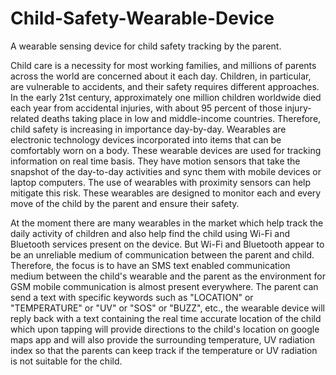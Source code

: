 # Child-Safety-Wearable-Device
A wearable sensing device for child safety tracking by the parent. 

Child care is a necessity for most working families, and millions of parents across the world are concerned about it each day. Children, in particular, are vulnerable to accidents, and their safety requires different approaches. In the early 21st century, approximately one million children worldwide died each year from accidental injuries, with about 95 percent of those injury-related deaths taking place in low and middle-income countries. Therefore, child safety is increasing in importance day-by-day. Wearables are electronic technology devices incorporated into items that can be comfortably worn on a body. These wearable devices are used for tracking information on real time basis. They have motion sensors that take the snapshot of the day-to-day activities and sync them with mobile devices or laptop computers. The use of wearables with proximity sensors can help mitigate this risk. These wearables are designed to monitor each and every move of the child by the parent and ensure their safety. 

At the moment there are many wearables in the market which help track the daily activity of children and also help find the child using Wi-Fi and Bluetooth services present on the device. But Wi-Fi and Bluetooth appear to be an unreliable medium of communication between the parent and child. Therefore, the focus is to have an SMS text enabled communication medium between the child's wearable and the parent as the environment for GSM mobile communication is almost present everywhere. The parent can send a text with specific keywords such as "LOCATION" or "TEMPERATURE" or "UV" or "SOS" or "BUZZ", etc., the wearable device will reply back with a text containing the real time accurate location of the child which upon tapping will provide directions to the child's location on google maps app and will also provide the surrounding temperature, UV radiation index so that the parents can keep track if the temperature or UV radiation is not suitable for the child.
